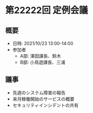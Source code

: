 # 第22222回 定例会議

## 概要
- 日時: 2021/10/23 13:00-14:00
- 参加者
  - A部: 澤田課長、鈴木
  - B部: 小鳥遊課長、三浦

## 議事
- 先週のシステム障害の報告
- 来月稼働開始のサービスの概要
- セキュリティインシデントの共有
